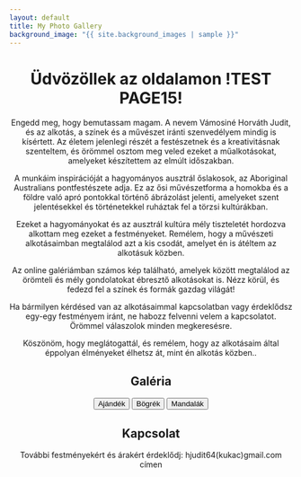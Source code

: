 ```yaml
---
layout: default
title: My Photo Gallery
background_image: "{{ site.background_images | sample }}"
---
```


<div class="center-text">
  <h1>Üdvözöllek az oldalamon !TEST PAGE15! </h1>

  <p>
   Engedd meg, hogy bemutassam magam. A nevem Vámosiné Horváth Judit, és az alkotás, a színek és a művészet iránti szenvedélyem mindig is kísértett. Az életem jelenlegi részét a festészetnek és a kreativitásnak szenteltem, és örömmel osztom meg veled ezeket a műalkotásokat, amelyeket készítettem az elmúlt időszakban.

A munkáim inspirációját a hagyományos ausztrál őslakosok, az Aboriginal Australians pontfestészete adja. Ez az ősi művészetforma a homokba és a földre való apró pontokkal történő ábrázolást jelenti, amelyeket szent jelentésekkel és történetekkel ruháztak fel a törzsi kultúrákban. 

Ezeket a hagyományokat és az ausztrál kultúra mély tiszteletét hordozva alkottam meg ezeket a festményeket. Remélem, hogy a művészeti alkotásaimban megtalálod azt a kis csodát, amelyet én is átéltem az alkotásuk közben.

Az online galériámban számos kép található, amelyek között megtalálod az örömteli és mély gondolatokat ébresztő alkotásokat is. Nézz körül, és fedezd fel a színek és formák gazdag világát!

Ha bármilyen kérdésed van az alkotásaimmal kapcsolatban vagy érdeklődsz egy-egy festményem iránt, ne habozz felvenni velem a kapcsolatot. Örömmel válaszolok minden megkeresésre.

Köszönöm, hogy meglátogattál, és remélem, hogy az alkotásaim által éppolyan élményeket élhetsz át, mint én alkotás közben..
  </p>

<div class="center-text">
  <h2>Galéria</h2>
  <p>
    
  </p>
</div>

  <button id="gallery-button1" onclick="showGallery('ajandek')">Ajándék</button>
  <button id="gallery-button2" onclick="showGallery('bogrek')">Bögrék</button>
  <button id="gallery-button3" onclick="showGallery('mandalak')">Mandalák</button>

  <div id="hidden-gallery" style="display: none;"></div>
  </div>
  <script src="{{ "/assets/js/main.js" | relative_url }}"></script>
  <script src="https://cdnjs.cloudflare.com/ajax/libs/simplelightbox/2.7.0/simple-lightbox.min.js"></script>
  <link rel="stylesheet" href="https://cdnjs.cloudflare.com/ajax/libs/simplelightbox/2.7.0/simple-lightbox.min.css">

  <style>
    .center-text {
      text-align: center;
      margin: 0 auto;
      max-width: 800px; /* Set a maximum width for better presentation */
    }

    .gallery-container {
      position: fixed;
      top: 0;
      left: 0;
      right: 0;
      bottom: 0;
      background-color: rgba(0, 0, 0, 0.8);
      display: flex;
      justify-content: center;
      align-items: center;
      z-index: 9999;
    }

    /* Scale the images in the pop-up to 70% of the screen size */
    #hidden-gallery img {
      max-width: 70%;
      max-height: 70vh;
    }
  </style>
  
  <div class="center-text">
  <h2>Kapcsolat</h2>
  <p>
    További festményekért és árakért érdeklődj: hjudit64(kukac)gmail.com címen
  </p>
  </div>
  
<script>
  function showGallery(folder) {
    var button = document.getElementById(`gallery-button${folder}`);
    var hiddenGallery = document.getElementById('hidden-gallery');

    if (hiddenGallery.style.display === 'none') {
      getImagesFromRepo(folder).then(function (imageURLs) {
        for (var i = 0; i < imageURLs.length; i++) {
          var aTag = document.createElement('a');
          aTag.href = imageURLs[i];
          aTag.setAttribute('data-lightbox', `gallery-${folder}`);
          aTag.setAttribute('data-title', 'Photo ' + (i + 1));

          var imgTag = document.createElement('img');
          imgTag.src = imageURLs[i];
          imgTag.alt = 'Photo ' + (i + 1);

          aTag.appendChild(imgTag);
          hiddenGallery.appendChild(aTag);
        }

        hiddenGallery.style.display = 'flex';
        button.innerHTML = 'Bezárás';

        var gallery = new SimpleLightbox(`#hidden-gallery [data-lightbox="gallery-${folder}"]`);
      });
    } else {
      hiddenGallery.innerHTML = '';
      hiddenGallery.style.display = 'none';
      button.innerHTML = `Galéria ${folder}`;
    }
  }

  function getImagesFromRepo(folder) {
    var username = 'balazsvamosi1';
    var repo = 'balazsvamosi.github.io';
    var path = 'assets/images/' + folder; // Set the correct path here

    return fetch('https://api.github.com/repos/' + username + '/' + repo + '/contents/' + path)
      .then(function (response) {
        return response.json();
      })
      .then(function (data) {
        var imageUrls = data.filter(function (item) {
          return item.name.endsWith('.jpeg') || item.name.endsWith('.jpg');
        }).map(function (item) {
          return item.download_url;
        });

        return imageUrls;
      });
  }
</script>
